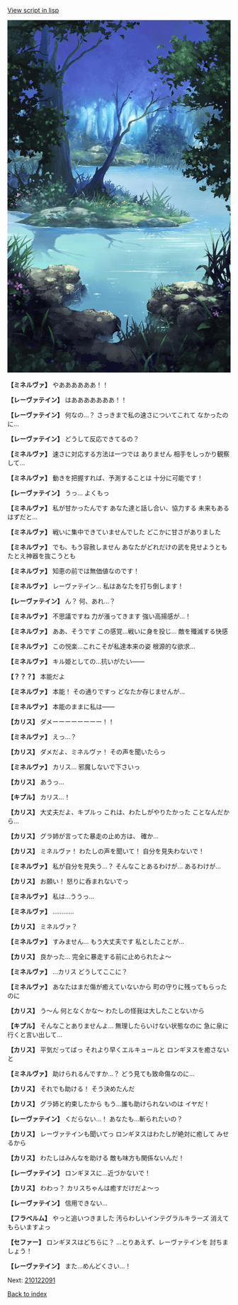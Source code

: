 [View script in lisp](../scripts/210122080.txt)

![fountain.png](../images/backgrounds/fountain.png)

**【ミネルヴァ】**
やああああああ！！

**【レーヴァテイン】**
はあああああああ！！

**【レーヴァテイン】**
何なの…？
さっきまで私の速さについてこれて
なかったのに…

**【レーヴァテイン】**
どうして反応できてるの？

**【ミネルヴァ】**
速さに対応する方法は一つでは
ありません
相手をしっかり観察して…

**【ミネルヴァ】**
動きを把握すれば、予測することは
十分に可能です！

**【レーヴァテイン】**
うっ…
よくもっ

**【ミネルヴァ】**
私が甘かったんです
あなた達と話し合い、協力する
未来もあるはずだと…

**【ミネルヴァ】**
戦いに集中できていませんでした
どこかに甘さがありました

**【ミネルヴァ】**
でも、もう容赦しません
あなたがどれだけの武を見せようとも
たとえ神器を抜こうとも

**【ミネルヴァ】**
知恵の前では無価値なのです！

**【ミネルヴァ】**
レーヴァテイン…
私はあなたを打ち倒します！

**【レーヴァテイン】**
ん？
何、あれ…？

**【ミネルヴァ】**
不思議ですね
力が漲ってきます
強い高揚感が…！

**【ミネルヴァ】**
ああ、そうです
この感覚…戦いに身を投じ…
敵を殲滅する快感

**【ミネルヴァ】**
この悦楽…これこそが私達本来の姿
根源的な欲求…

**【ミネルヴァ】**
キル姫としての…抗いがたい――

**【？？？】**
本能だよ

**【ミネルヴァ】**
本能！
その通りですっ
どなたか存じませんが…

**【ミネルヴァ】**
本能のままに私は――

**【カリス】**
ダメーーーーーーーー！！

**【ミネルヴァ】**
えっ…？

**【カリス】**
ダメだよ、ミネルヴァ！
その声を聞いたらっ

**【ミネルヴァ】**
カリス…
邪魔しないで下さいっ

**【カリス】**
あうっ…

**【キプル】**
カリス…！

**【カリス】**
大丈夫だよ、キプルっ
これは、わたしがやりたかった
ことなんだから…

**【カリス】**
グラ姉が言ってた暴走の止め方は、
確か…

**【カリス】**
ミネルヴァ！
わたしの声を聞いて！
自分を見失わないで！

**【ミネルヴァ】**
私が自分を見失う…？
そんなことあるわけが…
あるわけが…

**【カリス】**
お願い！
怒りに呑まれないでっ

**【ミネルヴァ】**
私は…ううっ…

**【ミネルヴァ】**
…………

**【カリス】**
ミネルヴァ？

**【ミネルヴァ】**
すみません…
もう大丈夫です
私としたことが…

**【カリス】**
良かった…
完全に暴走する前に止められたよ～

**【ミネルヴァ】**
…カリス
どうしてここに？

**【ミネルヴァ】**
あなたはまだ傷が癒えていないから
町の守りに残ってもらったのに

**【カリス】**
う～ん
何となくかな～
わたしの怪我は大したことないから

**【キプル】**
そんなことありませんよ…
無理したらいけない状態なのに
急に泉に行くと言い出して…

**【カリス】**
平気だってばっ
それより早くエルキュールと
ロンギヌスを癒さないと

**【ミネルヴァ】**
助けられるんですか…？
どう見ても致命傷なのに…

**【カリス】**
それでも助ける！
そう決めたんだ

**【カリス】**
グラ姉と約束したから
もう…誰も助けられないのは
イヤだ！

**【レーヴァテイン】**
くだらない…！
あなたも…斬られたいの？

**【カリス】**
レーヴァテインも聞いてっ
ロンギヌスはわたしが絶対に癒して
みせるから

**【カリス】**
わたしはみんなを助ける
敵も味方も関係ないんだ！

**【レーヴァテイン】**
ロンギヌスに…近づかないで！

**【カリス】**
わわっ？
カリスちゃんは癒すだけだよ～っ

**【レーヴァテイン】**
信用できない…

**【フラベルム】**
やっと追いつきました
汚らわしいインテグラルキラーズ
消えてもらいますよっ

**【セファー】**
ロンギヌスはどちらに？
…とりあえず、レーヴァテインを
討ちましょう！

**【レーヴァテイン】**
また…めんどくさい…！

Next: [210122091](210122091.md)

[Back to index](index.md)
